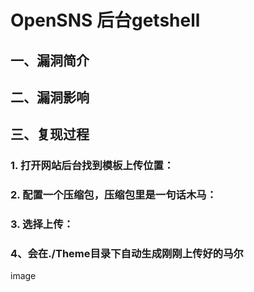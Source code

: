 OpenSNS 后台getshell
====================

一、漏洞简介
------------

二、漏洞影响
------------

三、复现过程
------------

### 1. 打开网站后台找到模板上传位置：

### 2. 配置一个压缩包，压缩包里是一句话木马：

### 3. 选择上传：

### 4、会在./Theme目录下自动生成刚刚上传好的马尔

image
